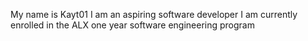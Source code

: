 My name is Kayt01
I am an aspiring software developer
I am currently enrolled in the ALX one year software engineering program
